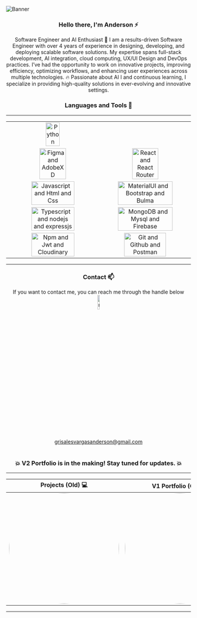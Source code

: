 
![Banner](https://github.com/user-attachments/assets/379544ee-8c5b-4b23-9d61-2d58f68703c7)



<div align="center">
<h3> Hello there, I'm Anderson ⚡ </h3>
  <p>Software Engineer and AI Enthusiast 🤖
I am a results-driven Software Engineer with over 4 years of experience in designing, developing, and deploying scalable software solutions. My expertise spans full-stack development, AI integration, cloud computing, UX/UI Design and DevOps practices. I’ve had the opportunity to work on innovative projects, improving efficiency, optimizing workflows, and enhancing user experiences across multiple technologies. 🔥 Passionate about AI I and continuous learning, I specialize in providing high-quality solutions in ever-evolving and innovative settings.</p>
</div>



 <div align="center">
  <h3> Languages and Tools 🚀</h3>
</div>

---

<table>

  <tr align="center">
     <td><img src="https://user-images.githubusercontent.com/94204560/257015697-692f86a1-b481-4629-a711-92d62471a476.png" alt="Python" width="40%"/></td>
     
 </tr>
  
 <tr align="center">
    <td><img src="https://user-images.githubusercontent.com/94204560/220774325-18eea7f8-b4d4-4e21-ac73-444b1f39263e.png" alt="Figma and AdobeXD" width="55%"/></td>
    <td><img src="https://user-images.githubusercontent.com/94204560/220775443-b7fd445d-0922-4f49-8937-c8d7654ee5d6.png" alt="React and React Router" width="55%"/></td>
  </tr>
    <tr align="center">
   <td><img src="https://user-images.githubusercontent.com/94204560/220776450-06c5d213-f5fc-4415-8036-174e8c1501c6.png" alt="Javascript and Html and Css" width="70%"/></td>
    <td><img src="https://user-images.githubusercontent.com/94204560/220776744-bf407025-13e5-463b-98dc-0c42d7e497c9.png" alt="MaterialUI and Bootstrap and Bulma" width="80%"/></td>
 </tr>
    <tr align="center">
      <td><img src="https://user-images.githubusercontent.com/94204560/257015581-e37213af-c12b-48cc-a424-aa248b951406.png" alt="Typescript and nodejs and expressjs" width="70%"/></td>
    <td><img src="https://user-images.githubusercontent.com/94204560/220781285-7376b131-295f-470f-8080-604b847a05eb.png" alt="MongoDB and Mysql and Firebase" width="80%"/></td>
 </tr>
  </tr>
    <tr align="center">
     <td><img src="https://user-images.githubusercontent.com/94204560/220782753-e4dab9bb-99e0-431f-aa87-4981b958c95b.png" alt="Npm and Jwt and Cloudinary" width="70%"/></td>
    <td><img src="https://user-images.githubusercontent.com/94204560/220804064-0bf7ef83-c22e-412c-90f3-7c38c2cd34ee.png" alt="Git and Github and Postman" width="70%"/></td>
   
 </tr>
</table>

 ---






 <div align="center">
   <h3> Contact 📫</h3>
If you want to contact me, you can reach me through the handle below
</br>

 <img src="https://user-images.githubusercontent.com/94204560/220808171-a94eb8fb-df52-4d39-82d1-b5cf71e3a612.png" alt="mockup" width="10%"/> 
 </br>
<a href="https://mail.google.com/mail/u/0">grisalesvargasanderson@gmail.com</a>
 </div>

</br> 

<div align="center">
<h3> 💥 V2 Portfolio is in the making! Stay tuned for updates. 💥</h3>
 </div>

 ---

<div align="center">
   
| **Projects (Old) 💻**                                                                 | **V1 Portfolio (Old) 🔥**                                                             |
|-------------------------------------------------------------------------------------|--------------------------------------------------------------------------------------|
|  <a href="https://github.com/AndersonGrisalesV/portfolio"> <a href="https://github.com/AndersonGrisalesV/Dplace"><img src="https://user-images.githubusercontent.com/94204560/220208543-a7a8c3aa-4a70-48a4-b2a1-01b3449cb0a6.gif" width="300" style="border-radius:50%;"></a>                           | <img src="https://user-images.githubusercontent.com/94204560/253456652-dfa3020e-1178-4d89-8012-d4989b7868fc.gif"                                                                                           width="300" style="border-radius:50%;"></a>        

</div>

 ---
 



